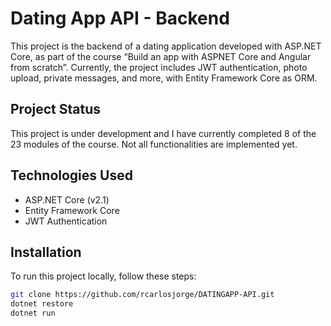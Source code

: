 # Dating App API - Backend

This project is the backend of a dating application developed with ASP.NET Core, as part of the course “Build an app with ASPNET Core and Angular from scratch”. Currently, the project includes JWT authentication, photo upload, private messages, and more, with Entity Framework Core as ORM.

## Project Status

This project is under development and I have currently completed 8 of the 23 modules of the course. Not all functionalities are implemented yet.

## Technologies Used

- ASP.NET Core (v2.1)
- Entity Framework Core
- JWT Authentication

## Installation

To run this project locally, follow these steps:

````bash
git clone https://github.com/rcarlosjorge/DATINGAPP-API.git
dotnet restore
dotnet run
